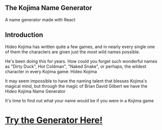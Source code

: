 ## The Kojima Name Generator

A name generator made with React


## Introduction

Hideo Kojima has written quite a few games, and in nearly every single one of them the characters are given just the most wild names possible.

He's been doing this for years. How could you forget such wonderful names as "Dirty Duck", Hot Coldman", "Naked Snake", or perhaps, the wildest character in every Kojima game: Hideo Kojima

It may seem impossible to have the naming talent that blesses Kojima's magical mind, but through the magic of Brian David Gilbert we have the Hideo Kojima Name Generator

It's time to find out what your name would be if you were in a Kojima game


# [Try the Generator Here!](https://www.siggagreen.com/kojima)
